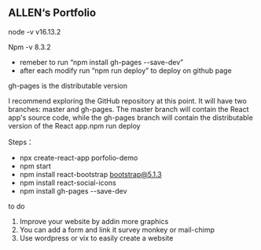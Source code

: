 ## ALLEN‘s Portfolio

node -v
v16.13.2

Npm -v
8.3.2


- remeber to run “npm install gh-pages --save-dev”
- after each modify run “npm run deploy” to deploy on github page

gh-pages is the distributable version

I recommend exploring the GitHub repository at this point. It will have two branches: master and gh-pages. The master branch will contain the React app's source code, while the gh-pages branch will contain the distributable version of the React app.npm run deploy


Steps：
- npx create-react-app porfolio-demo
- npm start
- npm install react-bootstrap bootstrap@5.1.3
- npm install react-social-icons
- npm install gh-pages --save-dev

to do
1. Improve your website by addin more graphics
2. You can add a form and link it survey monkey or mail-chimp
3. Use wordpress or vix to easily create a website

